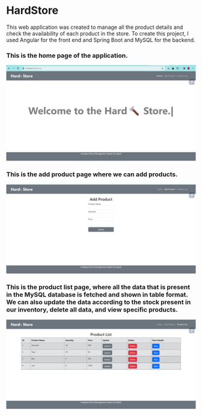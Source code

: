# HardStore
This web application was created to manage all the product details and check the availability of each product in the store.
To create this project, I used Angular for the front end and Spring Boot and MySQL for the backend.

### This is the home page of the application.

![home page](https://github.com/akakash18/HardStore/blob/master/Screenshots/Screenshot%202023-12-03%20123804.png)

### This is the add product page where we can add products.

![home page](https://github.com/akakash18/HardStore/blob/master/Screenshots/Screenshot%202023-12-03%20123821.png)

### This is the product list page, where all the data that is present in the MySQL database is fetched and shown in table format. We can also update the data according to the stock present in our inventory, delete all data, and view specific products.

![home page](https://github.com/akakash18/HardStore/blob/master/Screenshots/Screenshot%202023-12-03%20123837.png)
